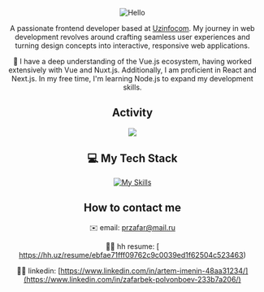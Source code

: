 <div align="center">

![Hello](https://github.com/zafarpolvon/zafarpolvon/raw/main/assets/hello.gif)


A passionate frontend developer based at [Uzinfocom](https://www.linkedin.com/company/uzinfocom/mycompany/). My journey in web development revolves around crafting seamless user experiences and turning design concepts into interactive, responsive web applications.

🚀 I have a deep understanding of the Vue.js ecosystem, having worked extensively with Vue and Nuxt.js. Additionally, I am proficient in React and Next.js. In my free time, I'm learning Node.js to expand my development skills.


## Activity
![](https://github-profile-summary-cards.vercel.app/api/cards/profile-details?username=przafar&theme=solarized_dark)


## 💻 My Tech Stack

[![My Skills](https://skillicons.dev/icons?i=js,html,css,react,vue,nuxtjs)](https://skillicons.dev)

## How to contact me

✉️ email: przafar@mail.ru

👷‍♂️ hh resume: [ https://hh.uz/resume/ebfae71fff09762c9c0039ed1f62504c523463)

👷‍♂️ linkedin: [https://www.linkedin.com/in/artem-imenin-48aa31234/](https://www.linkedin.com/in/zafarbek-polvonboev-233b7a206/)


</div>


